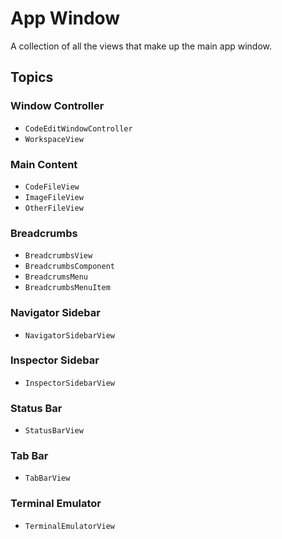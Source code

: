 # App Window

A collection of all the views that make up the main app window.

## Topics

### Window Controller

- ``CodeEditWindowController``
- ``WorkspaceView``

### Main Content

- ``CodeFileView``
- ``ImageFileView``
- ``OtherFileView``

### Breadcrumbs

- ``BreadcrumbsView``
- ``BreadcrumbsComponent``
- ``BreadcrumsMenu``
- ``BreadcrumbsMenuItem``

### Navigator Sidebar

- ``NavigatorSidebarView``

### Inspector Sidebar

- ``InspectorSidebarView``

### Status Bar

- ``StatusBarView``

### Tab Bar

- ``TabBarView``

### Terminal Emulator

- ``TerminalEmulatorView``

